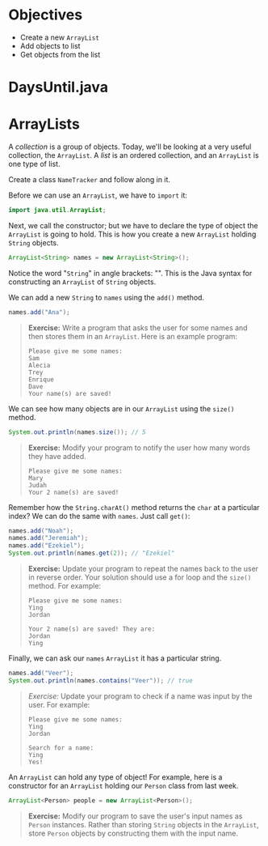 # Objectives
- Create a new `ArrayList`
- Add objects to list
- Get objects from the list

# DaysUntil.java

# ArrayLists

A *collection* is a group of objects. Today, we'll be looking at a very useful collection, the `ArrayList`. A *list* is an ordered collection, and an `ArrayList` is one type of list.

Create a class `NameTracker` and follow along in it.

Before we can use an `ArrayList`, we have to `import` it:

```java
import java.util.ArrayList;
```

Next, we call the constructor; but we have to declare the type of object the `ArrayList` is going to hold. This is how you create a new `ArrayList` holding `String` objects. 

```java
ArrayList<String> names = new ArrayList<String>();
```

Notice the word "`String`" in angle brackets: "<String>". This is the Java syntax for constructing an `ArrayList` of `String` objects.

We can add a new `String` to `names` using the `add()` method.

```java
names.add("Ana");
```

> **Exercise:** Write a program that asks the user for some names and then stores them in an `ArrayList`. Here is an example program:
> ```
> Please give me some names:
> Sam
> Alecia
> Trey
> Enrique
> Dave
> Your name(s) are saved!
> ```

We can see how many objects are in our `ArrayList` using the `size()` method.

```java
System.out.println(names.size()); // 5
```

> **Exercise:** Modify your program to notify the user how many words they have added.
> ```
> Please give me some names:
> Mary
> Judah
> Your 2 name(s) are saved!
> ```

Remember how the `String.charAt()` method returns the `char` at a particular index? We can do the same with `names`. Just call `get()`:

```java
names.add("Noah");
names.add("Jeremiah");
names.add("Ezekiel");
System.out.println(names.get(2)); // "Ezekiel"
```

> **Exercise:** Update your program to repeat the names back to the user in reverse order. Your solution should use a for loop and the `size()` method. For example:
> ```
> Please give me some names:
> Ying
> Jordan
> 
> Your 2 name(s) are saved! They are:
> Jordan
> Ying
> ```

Finally, we can ask our `names` `ArrayList` it has a particular string.

```java
names.add("Veer");
System.out.println(names.contains("Veer")); // true
```

> *Exercise:* Update your program to check if a name was input by the user. For example:
> ```
> Please give me some names:
> Ying
> Jordan
> 
> Search for a name:
> Ying
> Yes!
> ```

An `ArrayList` can hold any type of object! For example, here is a constructor for an `ArrayList` holding our `Person` class from last week.

```java
ArrayList<Person> people = new ArrayList<Person>();
```

> **Exercise:** Modify our program to save the user's input names as `Person` instances. Rather than storing `String` objects in the `ArrayList`, store `Person` objects by constructing them with the input name.





